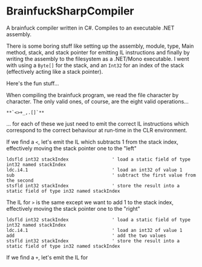 # BrainfuckSharpCompiler
A brainfuck compiler written in C#. Compiles to an executable .NET assembly.

There is some boring stuff like setting up the assembly, module, type, Main method, stack, and stack pointer for emitting IL instructions and finally by writing the assembly to the filesystem as a .NET/Mono executable. I went with using a `Byte[]` for the stack, and an `Int32` for an index of the stack (effectively acting like a stack pointer).

Here's the fun stuff...

When compiling the brainfuck program, we read the file character by character. The only valid ones, of course, are the eight valid operations...

    **`<>+_,.[]`**

... for each of these we just need to emit the correct IL instructions which correspond to the correct behaviour at run-time in the CLR environment.

If we find a `<`, let's emit the IL which subtracts 1 from the stack index, effectively moving the stack pointer one to the "left"

	ldsfld int32 stackIndex                ' load a static field of type int32 named stackIndex
	ldc.i4.1                               ' load an int32 of value 1
	sub                                    ' subtract the first value from the second
	stsfld int32 stackIndex                ' store the result into a static field of type in32 named stackIndex
	
The IL for `>` is the same except we want to add 1 to the stack index, effectively moving the stack pointer one to the "right"

	ldsfld int32 stackIndex                ' load a static field of type int32 named stackIndex
	ldc.i4.1                               ' load an int32 of value 1
	add                                    ' add the two values
	stsfld int32 stackIndex                ' store the result into a static field of type in32 named stackIndex

If we find a `+`, let's emit the IL for 